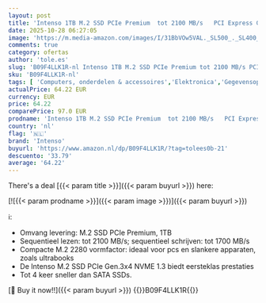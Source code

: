 ```yaml
---
layout: post
title: 'Intenso 1TB M.2 SSD PCIe Premium  tot 2100 MB/s   PCI Express Gen.3x4 NVMe 1.3  Solid State Drive '
date: 2025-10-28 06:27:05
image: 'https://m.media-amazon.com/images/I/31BbVOw5VAL._SL500_._SL400_.jpg'
comments: true
category: ofertas
author: 'tole.es'
slug: 'B09F4LLK1R-nl Intenso 1TB M.2 SSD PCIe Premium tot 2100 MB/s PCI Express...'
sku: 'B09F4LLK1R-nl'
tags: [ 'Computers, onderdelen & accessoires','Elektronica','Gegevensopslag','Interne SSDs','Interne dataopslag','intenso','🇳🇱', ]
actualPrice: 64.22 EUR
currency: EUR
price: 64.22
comparePrice: 97.0 EUR
prodname: 'Intenso 1TB M.2 SSD PCIe Premium  tot 2100 MB/s   PCI Express Gen.3x4 NVMe 1.3  Solid State Drive '
country: 'nl'
flag: '🇳🇱'
brand: 'Intenso'
buyurl: 'https://www.amazon.nl/dp/B09F4LLK1R/?tag=tolees0b-21'
descuento: '33.79'
average: '64.22'
---
```


There's a deal [{{< param title >}}]({{< param buyurl >}})  here:

[![{{< param prodname >}}]({{< param image >}})]({{< param buyurl >}})

ℹ️:

- Omvang levering: M.2 SSD PCIe Premium, 1TB
- Sequentieel lezen: tot 2100 MB/s; sequentieel schrijven: tot 1700 MB/s
- Compacte M.2 2280 vormfactor: ideaal voor pcs en slankere apparaten, zoals ultrabooks
- De Intenso M.2 SSD PCIe Gen.3x4 NVME 1.3 biedt eersteklas prestaties
- Tot 4 keer sneller dan SATA SSDs.

[🛒 Buy it now!!]({{< param buyurl >}})
{{<world>}}B09F4LLK1R{{</world>}}
